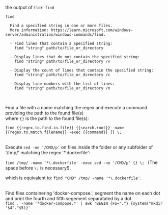 the output of `tldr find`

```
find

  Find a specified string in one or more files.
  More information: https://learn.microsoft.com/windows-server/administration/windows-commands/find.

  - Find lines that contain a specified string:
    find "string" path/to/file_or_directory

  - Display lines that do not contain the specified string:
    find "string" path/to/file_or_directory /v

  - Display the count of lines that contain the specified string:
    find "string" path/to/file_or_directory /c

  - Display line numbers with the list of lines:
    find "string" path/to/file_or_directory /n

```
<br>

Find a file with a name matching the regex and execute a command providing the path to the found file(s)  
where `{}` is the path to the found file(s):  

`find {{regex.to.find.in.file}} {{search.root}} -name {{regex.to.match.filename}} -exec {{command}} {} \;`  
<br>

Execute `sed -ne '/CMD/p'` on files inside the folder or any subfolder of '/tmp/' matching the regex '*.dockerfile':  

`find /tmp/ -name '*\.dockerfile' -exec sed -ne '/CMD/p' {} \; ` (The space before `\;` is necessary!).

which is equivalent to: `find "CMD" /tmp/ -name '*\.dockerfile'`.  
<br>

Find files containering 'docker-compose.', segment the name on each dot and print the fourth and fifth segement separatated by a dot.  
`find . -name '*docker-compose.*' | awk 'BEGIN {FS="."} {system("mkdir "$4"."$5)}'`

